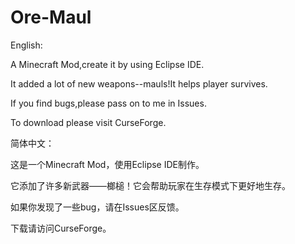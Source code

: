 # Ore-Maul

English:

A Minecraft Mod,create it by using Eclipse IDE.

It added a lot of new weapons--mauls!It helps player survives.

If you find bugs,please pass on to me in Issues.

To download please visit CurseForge.

简体中文：

这是一个Minecraft Mod，使用Eclipse IDE制作。

它添加了许多新武器——榔槌！它会帮助玩家在生存模式下更好地生存。

如果你发现了一些bug，请在Issues区反馈。

下载请访问CurseForge。

